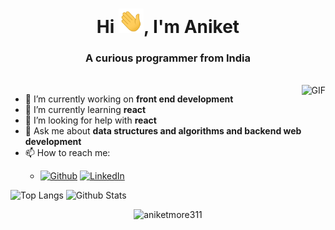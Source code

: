 <h1 align="center">Hi <img src="https://raw.githubusercontent.com/ABSphreak/ABSphreak/master/gifs/Hi.gif" width="40px" />, I'm Aniket</h1>
<h3 align="center">A curious programmer from India</h3>
<br>
<img align="right" alt="GIF" src="https://media.giphy.com/media/836HiJc7pgzy8iNXCn/giphy.gif" />

- 🔭 I’m currently working on **front end development**
- 🌱 I’m currently learning **react**
- 🤔 I’m looking for help with **react**
- 💬 Ask me about **data structures and algorithms and backend web development**
- 📫 How to reach me:
  - <p> <a href="https://github.com/aniketmore311" target="_blank"><img alt="Github" src="https://img.shields.io/badge/GitHub-%2312100E.svg?&style=for-the-badge&logo=Github&logoColor=white" /></a> <a href="https://www.linkedin.com/in/aniket-more-2b97571b1/" target="_blank"><img alt="LinkedIn" src="https://img.shields.io/badge/linkedin-%230077B5.svg?&style=for-the-badge&logo=linkedin&logoColor=white" /></a> </p>
![Top Langs](https://github-readme-stats.vercel.app/api/top-langs/?username=aniketmore311&hide=TeX&layout=compact)
![Github Stats](https://github-readme-stats.vercel.app/api?username=aniketmore311&count_private=true&show_icons=true&include_all_commits=true)
<br>
<p align="center"><img src="https://github-readme-stats-five-lyart.vercel.app/api?username=aniketmore311&show_icons=true" alt="aniketmore311" /></p>
<br>




